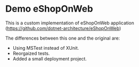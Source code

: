 # Demo eShopOnWeb

This is a custom implementation of eShopOnWeb application (https://github.com/dotnet-architecture/eShopOnWeb)

The differences between this one and the original are:
- Using MSTest instead of XUnit.
- Reorgaized tests.
- Added a small deployment project.
